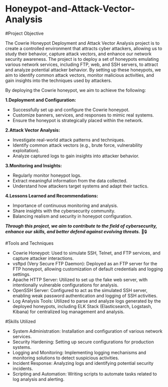 # Honeypot-and-Attack-Vector-Analysis


#Project Objective

The Cowrie Honeypot Deployment and Attack Vector Analysis project is to create a controlled environment that attracts cyber attackers, allowing us to study their behavior, capture attack vectors, and enhance our network security awareness.
The project is to deploy a set of honeypots emulating various network services, including FTP, web, and SSH servers, to attract and analyze potential attacker behavior. By setting up these honeypots, we aim to identify common attack vectors, monitor malicious activities, and gain insights into the techniques used by attackers.

By deploying the Cowrie honeypot, we aim to achieve the following:

<b>1.Deployment and Configuration:</b>
- Successfully set up and configure the Cowrie honeypot.
- Customize banners, services, and responses to mimic real systems.
- Ensure the honeypot is strategically placed within the network.
  
<b>2.Attack Vector Analysis:</b>
- Investigate real-world attack patterns and techniques.
- Identify common attack vectors (e.g., brute force, vulnerability exploitation).
- Analyze captured logs to gain insights into attacker behavior.
  
<b>3.Monitoring and Insights:</b>
- Regularly monitor honeypot logs.
- Extract meaningful information from the data collected.
- Understand how attackers target systems and adapt their tactics.
  
<b>4.Lessons Learned and Recommendations:</b>
- Importance of continuous monitoring and analysis.
- Share insights with the cybersecurity community.
- Balancing realism and security in honeypot configuration.
  
<b><i>Through this project, we aim to contribute to the field of cybersecurity, enhance our skills, and better defend against evolving threats.</i></b> 🚀🔒

#Tools and Techniques

- Cowrie Honeypot: Used to simulate SSH, Telnet, and FTP services, and capture attacker interactions.
- vsftpd (Very Secure FTP Daemon): Deployed as an FTP server for the FTP honeypot, allowing customization of default credentials and logging settings.
- Apache HTTP Server: Utilized to set up the fake web server, with intentionally vulnerable configurations for analysis.
- OpenSSH Server: Configured to act as the simulated SSH server, enabling weak password authentication and logging of SSH activities.
- Log Analysis Tools: Utilized to parse and analyze logs generated by the deployed honeypots, including ELK Stack (Elasticsearch, Logstash, Kibana) for centralized log management and analysis.

#Skills Utilized

- System Administration: Installation and configuration of various network services.
- Security Hardening: Setting up secure configurations for production systems.
- Logging and Monitoring: Implementing logging mechanisms and monitoring solutions to detect suspicious activities.
- Incident Response: Analyzing logs and identifying potential security incidents.
- Scripting and Automation: Writing scripts to automate tasks related to log analysis and alerting.


